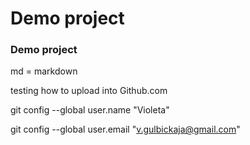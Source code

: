 # Demo project
### Demo project

md = markdown

testing how to upload into Github.com

git config --global user.name "Violeta"

git config --global user.email "v.gulbickaja@gmail.com"